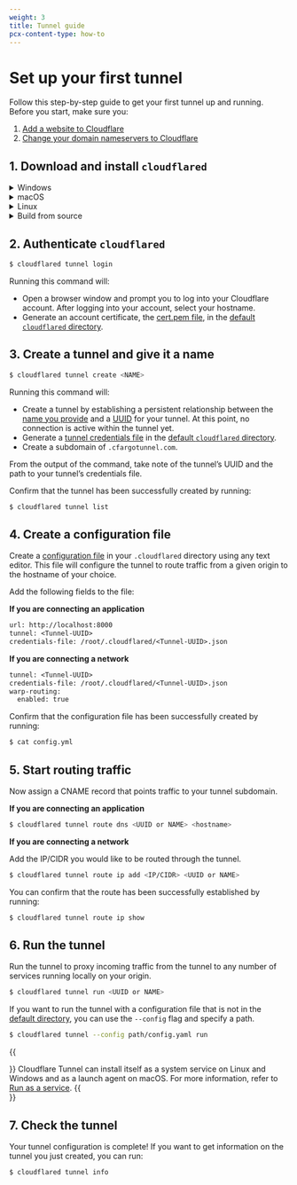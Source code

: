 ```yaml
---
weight: 3
title: Tunnel guide
pcx-content-type: how-to
---
```


# Set up your first tunnel

Follow this step-by-step guide to get your first tunnel up and running. Before you start, make sure you:

1. [Add a website to Cloudflare](https://support.cloudflare.com/hc/en-us/articles/201720164-Creating-a-Cloudflare-account-and-adding-a-website)
1. [Change your domain nameservers to Cloudflare](https://support.cloudflare.com/hc/en-us/articles/205195708)

## 1. Download and install `cloudflared`

<details>
<summary>Windows</summary>
<div>

First, download `cloudflared` on your machine. Visit the [downloads](/connections/connect-apps/install-and-setup/installation) page to find the right package for your OS.

Next, rename the executable to `cloudflared.exe`, and then open PowerShell. Change directory to your Downloads folder and run `.\cloudflared.exe --version`. It should output the version of `cloudflared`. Note that `cloudflared.exe` could be `cloudflared-windows-amd64.exe` or `cloudflared-windows-386.exe` if you haven't renamed it.

Replace the path in the example with the specifics of your Downloads directory:

```text
PS C:\Users\Administrator\Downloads\cloudflared-stable-windows-amd64> .\cloudflared.exe --version
```

</div>
</details>

<details>
<summary>macOS</summary>
<div>

The first step to creating a tunnel is to download and install `cloudflared` on your machine.

```sh
$ brew install cloudflare/cloudflare/cloudflared
```

Alternatively, you can [download the latest Darwin amd64 release](/connections/connect-apps/install-and-setup/installation) directly.

</div>
</details>

<details>
<summary>Linux</summary>
<div>

First, download `cloudflared` on your machine. Visit the [downloads](/connections/connect-apps/install-and-setup/installation) page to find the right package for your OS.

Next, install `cloudflared`.

### .deb install

Use the deb package manager to install `cloudflared` on compatible machines. `amd64 / x86-64` is used in this example.

```sh
$ wget -q https://github.com/cloudflare/cloudflared/releases/latest/download/cloudflared-linux-amd64.deb dpkg -i cloudflared-linux-amd64.deb
```

### ​.rpm install

Use the rpm package manager to install `cloudflared` on compatible machines. `amd64 / x86-64` is used in this example.

```sh
$ wget -q https://github.com/cloudflare/cloudflared/releases/latest/download/cloudflared-linux-x86_64.rpm
```

</div>
</details>

<details>
<summary>Build from source</summary>
<div>

You can also build the latest version of `cloudflared` from source with the following steps.

```sh
$ git clone https://github.com/cloudflare/cloudflared.git
$ cd cloudflared
$ make cloudflared
$ go install github.com/cloudflare/cloudflared/cmd/cloudflared
```

Depending on where you installed `cloudflared`, you can move it to a known path as well.

```bash
mv /root/cloudflared/cloudflared /usr/bin/cloudflared
```

</div>
</details>

## 2. Authenticate `cloudflared`

```bash
$ cloudflared tunnel login
```

Running this command will:

- Open a browser window and prompt you to log into your Cloudflare account. After logging into your account, select your hostname.
- Generate an account certificate, the [cert.pem file](/connections/connect-apps/install-and-setup/tunnel-useful-terms#cert-pem), in the [default `cloudflared` directory](/connections/connect-apps/install-and-setup/tunnel-useful-terms#default-cloudflared-directory).

## 3. Create a tunnel and give it a name

```bash
$ cloudflared tunnel create <NAME>
```

Running this command will:

- Create a tunnel by establishing a persistent relationship between the [name you provide](/connections/connect-apps/install-and-setup/tunnel-useful-terms#tunnel-name) and a [UUID](/connections/connect-apps/install-and-setup/tunnel-useful-terms#tunnel-uuid) for your tunnel. At this point, no connection is active within the tunnel yet.
- Generate a [tunnel credentials file](/connections/connect-apps/install-and-setup/tunnel-useful-terms#credentials-file) in the [default `cloudflared` directory](/connections/connect-apps/install-and-setup/tunnel-useful-terms#default-cloudflared-directory).
- Create a subdomain of `.cfargotunnel.com`.

From the output of the command, take note of the tunnel’s UUID and the path to your tunnel’s credentials file.

Confirm that the tunnel has been successfully created by running:

```bash
$ cloudflared tunnel list
```

## 4. Create a configuration file

Create a [configuration file](/connections/connect-apps/install-and-setup/tunnel-useful-terms#configuration-file) in your `.cloudflared` directory using any text editor. This file will configure the tunnel to route traffic from a given origin to the hostname of your choice.

Add the following fields to the file:

**If you are connecting an application**

```txt
url: http://localhost:8000
tunnel: <Tunnel-UUID>
credentials-file: /root/.cloudflared/<Tunnel-UUID>.json
```

**If you are connecting a network**

```txt
tunnel: <Tunnel-UUID>
credentials-file: /root/.cloudflared/<Tunnel-UUID>.json
warp-routing:
  enabled: true
```

Confirm that the configuration file has been successfully created by running:

```bash
$ cat config.yml
```

## 5. Start routing traffic

Now assign a CNAME record that points traffic to your tunnel subdomain.

**If you are connecting an application**

```bash
$ cloudflared tunnel route dns <UUID or NAME> <hostname>
```

**If you are connecting a network**

Add the IP/CIDR you would like to be routed through the tunnel.

```bash
$ cloudflared tunnel route ip add <IP/CIDR> <UUID or NAME>
```

You can confirm that the route has been successfully established by running:

```bash
$ cloudflared tunnel route ip show
```

## 6. Run the tunnel

Run the tunnel to proxy incoming traffic from the tunnel to any number of services running locally on your origin.

```bash
$ cloudflared tunnel run <UUID or NAME>
```

If you want to run the tunnel with a configuration file that is not in the [default directory](/connections/connect-apps/configuration/configuration-file#storing-a-configuration-file), you can use the `--config` flag and specify a path.

```bash
$ cloudflared tunnel --config path/config.yaml run
```

{{<Aside>}}
Cloudflare Tunnel can install itself as a system service on Linux and Windows and as a launch agent on macOS. For more information, refer to [Run as a service](/connections/connect-apps/run-tunnel/run-as-service).
{{</Aside>}}

## 7. Check the tunnel

Your tunnel configuration is complete! If you want to get information on the tunnel you just created, you can run:

```bash
$ cloudflared tunnel info
```
